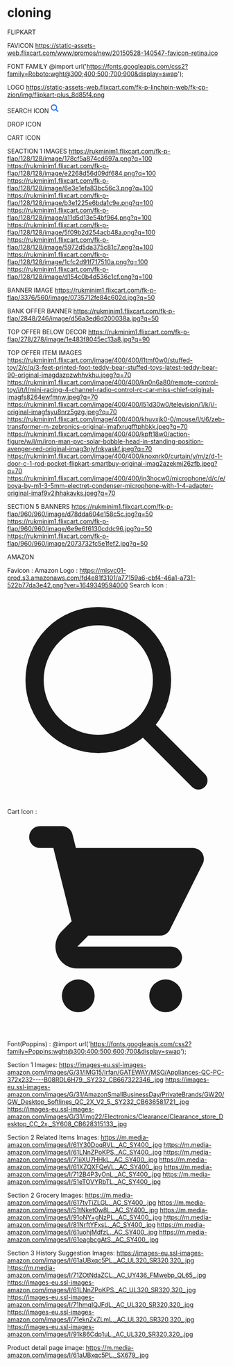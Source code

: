 # cloning

FLIPKART

FAVICON
https://static-assets-web.flixcart.com/www/promos/new/20150528-140547-favicon-retina.ico

FONT FAMILY
@import url('https://fonts.googleapis.com/css2?family=Roboto:wght@300;400;500;700;900&display=swap');

LOGO
https://static-assets-web.flixcart.com/fk-p-linchpin-web/fk-cp-zion/img/flipkart-plus_8d85f4.png

SEARCH ICON
<svg width="20" height="20" viewBox="0 0 17 18" class="" xmlns="http://www.w3.org/2000/svg"><g fill="#2874F1" fill-rule="evenodd"><path class="_34RNph" d="m11.618 9.897l4.225 4.212c.092.092.101.232.02.313l-1.465 1.46c-.081.081-.221.072-.314-.02l-4.216-4.203"></path><path class="_34RNph" d="m6.486 10.901c-2.42 0-4.381-1.956-4.381-4.368 0-2.413 1.961-4.369 4.381-4.369 2.42 0 4.381 1.956 4.381 4.369 0 2.413-1.961 4.368-4.381 4.368m0-10.835c-3.582 0-6.486 2.895-6.486 6.467 0 3.572 2.904 6.467 6.486 6.467 3.582 0 6.486-2.895 6.486-6.467 0-3.572-2.904-6.467-6.486-6.467"></path></g></svg>

DROP ICON
<svg width="4.7" height="8" viewBox="0 0 16 27" xmlns="http://www.w3.org/2000/svg" class="zZ3yfL"><path d="M16 23.207L6.11 13.161 16 3.093 12.955 0 0 13.161l12.955 13.161z" fill="#fff" class="_2gTTdy"></path></svg>

CART ICON
<svg class="V3C5bO" width="14" height="14" viewBox="0 0 16 16" xmlns="http://www.w3.org/2000/svg"><path class="_1bS9ic" d="M15.32 2.405H4.887C3 2.405 2.46.805 2.46.805L2.257.21C2.208.085 2.083 0 1.946 0H.336C.1 0-.064.24.024.46l.644 1.945L3.11 9.767c.047.137.175.23.32.23h8.418l-.493 1.958H3.768l.002.003c-.017 0-.033-.003-.05-.003-1.06 0-1.92.86-1.92 1.92s.86 1.92 1.92 1.92c.99 0 1.805-.75 1.91-1.712l5.55.076c.12.922.91 1.636 1.867 1.636 1.04 0 1.885-.844 1.885-1.885 0-.866-.584-1.593-1.38-1.814l2.423-8.832c.12-.433-.206-.86-.655-.86" fill="#fff"></path></svg>

SEACTION 1 IMAGES
https://rukminim1.flixcart.com/fk-p-flap/128/128/image/178cf5a874cd697a.png?q=100
https://rukminim1.flixcart.com/fk-p-flap/128/128/image/e2268d56d09df684.png?q=100
https://rukminim1.flixcart.com/fk-p-flap/128/128/image/6e3e1efa83bc56c3.png?q=100
https://rukminim1.flixcart.com/fk-p-flap/128/128/image/b3e1225e6bda1c9e.png?q=100
https://rukminim1.flixcart.com/fk-p-flap/128/128/image/a11d5d13e54bf964.png?q=100
https://rukminim1.flixcart.com/fk-p-flap/128/128/image/5f09b2d254acb48a.png?q=100
https://rukminim1.flixcart.com/fk-p-flap/128/128/image/5972d5da375c81c7.png?q=100
https://rukminim1.flixcart.com/fk-p-flap/128/128/image/1cfc2d91f717510a.png?q=100
https://rukminim1.flixcart.com/fk-p-flap/128/128/image/d154c0b4d536c1cf.png?q=100

BANNER IMAGE
https://rukminim1.flixcart.com/fk-p-flap/3376/560/image/0735712fe84c602d.jpg?q=50

BANK OFFER BANNER
https://rukminim1.flixcart.com/fk-p-flap/2848/246/image/d56a3ed6d200038a.jpg?q=50

TOP OFFER BELOW DECOR
https://rukminim1.flixcart.com/fk-p-flap/278/278/image/1e483f8045ec13a8.jpg?q=90

TOP OFFER ITEM IMAGES
https://rukminim1.flixcart.com/image/400/400/l1tmf0w0/stuffed-toy/2/c/q/3-feet-printed-foot-teddy-bear-stuffed-toys-latest-teddy-bear-90-original-imagdazpzwhhvkhu.jpeg?q=70
https://rukminim1.flixcart.com/image/400/400/kn0n6a80/remote-control-toy/i/t/l/mini-racing-4-channel-radio-control-rc-car-miss-chief-original-imagfs8264ewfmnw.jpeg?q=70
https://rukminim1.flixcart.com/image/400/400/l51d30w0/television/1/k/j/-original-imagfsyu8nrz5gzg.jpeg?q=70
https://rukminim1.flixcart.com/image/400/400/khuvxjk0-0/mouse/l/t/6/zeb-transformer-m-zebronics-original-imafxrugfftphbkk.jpeg?q=70
https://rukminim1.flixcart.com/image/400/400/kpft18w0/action-figure/w/l/m/iron-man-pvc-solar-bobble-head-in-standing-position-avenger-red-original-imag3njyfnkyaskf.jpeg?q=70
https://rukminim1.flixcart.com/image/400/400/knoxnrk0/curtain/y/m/z/d-1-door-c-1-rod-pocket-flipkart-smartbuy-original-imag2azekmj26zfb.jpeg?q=70
https://rukminim1.flixcart.com/image/400/400/jn3hocw0/microphone/d/c/e/boya-by-m1-3-5mm-electret-condenser-microphone-with-1-4-adapter-original-imaf9v2jhhakavks.jpeg?q=70

SECTION 5 BANNERS
https://rukminim1.flixcart.com/fk-p-flap/960/960/image/d78dda604e158c5c.jpg?q=50
https://rukminim1.flixcart.com/fk-p-flap/960/960/image/6e9e6f6130cddc96.jpg?q=50
https://rukminim1.flixcart.com/fk-p-flap/960/960/image/2073732fc5e1fef2.jpg?q=50












AMAZON



Favicon : <link rel="shortcut icon" href="https://thumbs.dreamstime.com/b/amazon-logo-white-background-montreal-canada-july-printed-paper-98221126.jpg" type="image/x-icon">
Amazon Logo : https://mlsvc01-prod.s3.amazonaws.com/fd4e81f3101/a77159a6-cbf4-46a1-a731-522b77da3e42.png?ver=1649349594000
Search Icon : <svg xmlns="http://www.w3.org/2000/svg" class="h-6 w-6" fill="none" viewBox="0 0 24 24" stroke="currentColor" stroke-width="2">
                <path stroke-linecap="round" stroke-linejoin="round" d="M21 21l-6-6m2-5a7 7 0 11-14 0 7 7 0 0114 0z" />
              </svg>
Cart Icon : <svg xmlns="http://www.w3.org/2000/svg" class="h-5 w-5" viewBox="0 0 20 20" fill="currentColor">
                <path d="M3 1a1 1 0 000 2h1.22l.305 1.222a.997.997 0 00.01.042l1.358 5.43-.893.892C3.74 11.846 4.632 14 6.414 14H15a1 1 0 000-2H6.414l1-1H14a1 1 0 00.894-.553l3-6A1 1 0 0017 3H6.28l-.31-1.243A1 1 0 005 1H3zM16 16.5a1.5 1.5 0 11-3 0 1.5 1.5 0 013 0zM6.5 18a1.5 1.5 0 100-3 1.5 1.5 0 000 3z" />
            </svg> 
            
Font(Poppins) : @import url('https://fonts.googleapis.com/css2?family=Poppins:wght@300;400;500;600;700&display=swap');

Section 1 Images:
https://images-eu.ssl-images-amazon.com/images/G/31/IMG15/Irfan/GATEWAY/MSO/Appliances-QC-PC-372x232----B08RDL6H79._SY232_CB667322346_.jpg
https://images-eu.ssl-images-amazon.com/images/G/31/AmazonSmallBusinessDay/PrivateBrands/GW20/GW_Desktop_Softlines_QC_2X_V2_5._SY232_CB636581721_.jpg
https://images-eu.ssl-images-amazon.com/images/G/31/img22/Electronics/Clearance/Clearance_store_Desktop_CC_2x._SY608_CB628315133_.jpg

Section 2 Related Items Images:
https://m.media-amazon.com/images/I/61Y30DpqRVL._AC_SY400_.jpg
https://m.media-amazon.com/images/I/61LNnZPoKPS._AC_SY400_.jpg
https://m.media-amazon.com/images/I/71iiXU7HHkL._AC_SY400_.jpg
https://m.media-amazon.com/images/I/61XZQXFQeVL._AC_SY400_.jpg
https://m.media-amazon.com/images/I/712B4P3yOnL._AC_SY400_.jpg
https://m.media-amazon.com/images/I/51eTOVYRbTL._AC_SY400_.jpg

Section 2 Grocery Images:
https://m.media-amazon.com/images/I/617tvTiZLGL._AC_SY400_.jpg
https://m.media-amazon.com/images/I/51tNket0w8L._AC_SY400_.jpg
https://m.media-amazon.com/images/I/91oNY+gNzPL._AC_SY400_.jpg
https://m.media-amazon.com/images/I/81NrftYFxsL._AC_SY400_.jpg
https://m.media-amazon.com/images/I/61uohjMdfzL._AC_SY400_.jpg
https://m.media-amazon.com/images/I/61oagbcgAtS._AC_SY400_.jpg

Section 3 History Suggestion Images:
https://images-eu.ssl-images-amazon.com/images/I/61aUBxqc5PL._AC_UL320_SR320,320_.jpg
https://m.media-amazon.com/images/I/71ZOtNdaZCL._AC_UY436_FMwebp_QL65_.jpg
https://images-eu.ssl-images-amazon.com/images/I/61LNnZPoKPS._AC_UL320_SR320,320_.jpg
https://images-eu.ssl-images-amazon.com/images/I/71hmqIQJFdL._AC_UL320_SR320,320_.jpg
https://images-eu.ssl-images-amazon.com/images/I/71eknZxZLmL._AC_UL320_SR320,320_.jpg
https://images-eu.ssl-images-amazon.com/images/I/91k86Cdp1uL._AC_UL320_SR320,320_.jpg

Product detail page image: 
https://m.media-amazon.com/images/I/61aUBxqc5PL._SX679_.jpg
